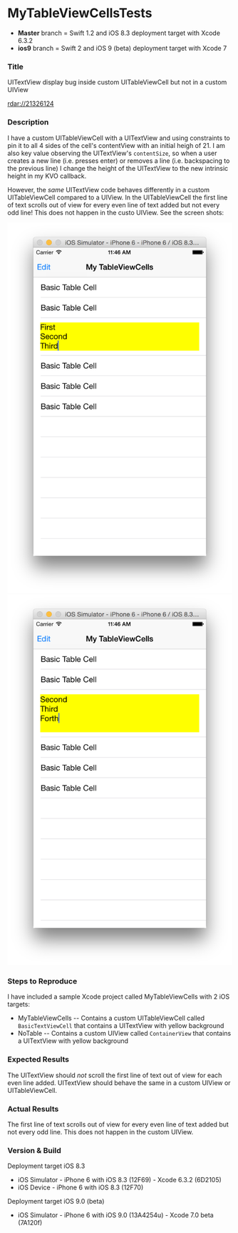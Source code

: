 # MyTableViewCellsTests

* **Master** branch = Swift 1.2 and iOS 8.3 deployment target with Xcode 6.3.2
* **ios9** branch = Swift 2 and iOS 9 (beta) deployment target with Xcode 7

### Title

UITextView display bug inside custom UITableViewCell but not in a custom UIView

[rdar://21326124](http://openradar.appspot.com/21326124)

### Description

I have a custom UITableViewCell with a UITextView and using constraints to pin it to all 4 sides of the cell's contentView with an initial heigh of 21.  I am also key value observing the UITextView's `contentSize`, so when a user creates a new line (i.e. presses enter) or removes a line (i.e. backspacing to the previous line) I change the height of the UITextView to the new intrinsic height in my KVO callback.

However, the *same* UITextView code behaves differently in a custom UITableViewCell compared to a UIView.  In the UITableViewCell the first line of text scrolls out of view for every even line of text added but not every odd line!  This does not happen in the custo UIView.  See the screen shots:

![Odd Line - Good](https://github.com/king7532/MyTableViewCells/blob/master/OddLine-Good.png)
![Even Line - Bad](https://github.com/king7532/MyTableViewCells/blob/master/EvenLine-Bad.png)

### Steps to Reproduce

I have included a sample Xcode project called MyTableViewCells with 2 iOS targets:
* MyTableViewCells -- Contains a custom UITableViewCell called `BasicTextViewCell` that contains a UITextView with yellow background
* NoTable -- Contains a custom UIView called `ContainerView` that contains a UITextView with yellow background

### Expected Results

The UITextView should *not* scroll the first line of text out of view for each even line added.  UITextView should behave the same in a custom UIView or UITableViewCell.

### Actual Results

The first line of text scrolls out of view for every even line of text added but not every odd line.  This does not happen in the custom UIView.

### Version & Build

Deployment target iOS 8.3
* iOS Simulator - iPhone 6 with iOS 8.3 (12F69) - Xcode 6.3.2 (6D2105)
* iOS Device - iPhone 6 with iOS 8.3 (12F70)

Deployment target iOS 9.0 (beta) 
* iOS Simulator - iPhone 6 with iOS 9.0 (13A4254u) - Xcode 7.0 beta (7A120f)
